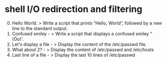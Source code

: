 # shell I/O redirection and filtering 
0. Hello World. > Write a script that prints “Hello, World”, followed by a new line to the standard output.
1. Confused smiley - > Write a script that displays a confused smiley "(Ôo)'.
2. Let's display a file - > Display the content of the /etc/passwd file.
3. What about 2? - > Display the content of /etc/passwd and /etc/hosts
4. Last line of a file - > Display the last 10 lines of /etc/passwd
